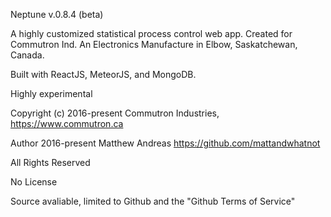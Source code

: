 Neptune v.0.8.4 (beta)

A highly customized statistical process control web app.
Created for Commutron Ind. An Electronics Manufacture in Elbow, Saskatchewan, Canada.

Built with ReactJS, MeteorJS, and MongoDB.

Highly experimental


Copyright (c) 2016-present Commutron Industries, https://www.commutron.ca

Author 2016-present Matthew Andreas https://github.com/mattandwhatnot

All Rights Reserved

No License

Source avaliable, limited to Github and the "Github Terms of Service"